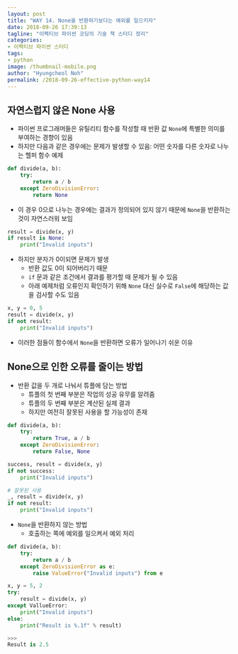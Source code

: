 ```yaml
---
layout: post
title: "WAY 14. None을 반환하기보다는 예외를 일으키자"
date: 2018-09-26 17:39:13
tagline: "이펙티브 파이썬 코딩의 기술 책 스터디 정리"
categories:
- 이펙티브 파이썬 스터디
tags:
- python
image: /thumbnail-mobile.png
author: "Hyungcheol Noh"
permalink: /2018-09-26-effective-python-way14
---
```


## 자연스럽지 않은 None 사용
- 파이썬 프로그래머들은 유틸리티 함수를 작성할 때 반환 값 `None`에 특별한 의미를 부여하는 경향이 있음
- 하지만 다음과 같은 경우에는 문제가 발생할 수 있음: 어떤 숫자를 다른 숫자로 나누는 헬퍼 함수 예제

```python
def divide(a, b):
    try:
        return a / b
    except ZeroDivisionError:
        return None
```

- 이 경우 0으로 나누는 경우에는 결과가 정의되어 있지 않기 때문에 `None`을 반환하는 것이 자연스러워 보임

```python
result = divide(x, y)
if result is None:
    print("Invalid inputs")
```

- 하지만 분자가 0이되면 문제가 발생
    - 반환 값도 0이 되어버리기 때문
    - `if` 문과 같은 조건에서 결과를 평가할 때 문제가 될 수 있음
    - 아래 예제처럼 오류인지 확인하기 위해 `None` 대신 실수로 `False`에 해당하는 값을 검사할 수도 있음

```python
x, y = 0, 5
result = divide(x, y)
if not result:
    print("Invalid inputs")
```

- 이러한 점들이 함수에서 `None`을 반환하면 오류가 일어나기 쉬운 이유

## None으로 인한 오류를 줄이는 방법
- 반환 값을 두 개로 나눠서 튜플에 담는 방법
    - 튜플의 첫 번째 부분은 작업의 성공 유무를 알려줌
    - 튜플의 두 번째 부분은 계산된 실제 결과
    - 하지만 여전히 잘못된 사용을 할 가능성이 존재

```python
def divide(a, b):
    try:
        return True, a / b
    except ZeroDivisionError:
        return False, None

success, result = divide(x, y)
if not success:
    print("Invalid inputs")

# 잘못된 사용
_, result = divide(x, y)
if not result:
    print("Invalid inputs")
```

- `None`을 반환하지 않는 방법
    - 호출하는 쪽에 예외를 일으켜서 예외 처리

```python
def divide(a, b):
    try:
        return a / b
    except ZeroDivisionError as e:
        raise ValueError("Invalid inputs") from e

x, y = 5, 2
try:
    result = divide(x, y)
except VallueError:
    print("Invalid inputs")
else:
    print("Result is %.1f" % result)

>>>
Result is 2.5
```

